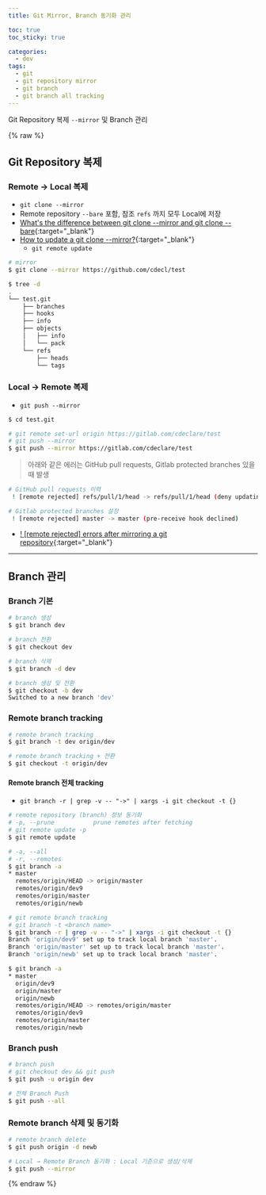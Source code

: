 ```yaml
---
title: Git Mirror, Branch 동기화 관리 

toc: true
toc_sticky: true

categories:
  - dev
tags:
  - git
  - git repository mirror
  - git branch
  - git branch all tracking
---
```


Git Repository 복제 `--mirror` 및 Branch 관리

{% raw %}

## Git Repository 복제

### Remote → Local 복제  
- `git clone --mirror`
- Remote repository `--bare` 포함, 참조 `refs` 까지 모두 Local에 저장  
- [What's the difference between git clone --mirror and git clone --bare](https://stackoverflow.com/questions/3959924/whats-the-difference-between-git-clone-mirror-and-git-clone-bare){:target="_blank"}  
- [How to update a git clone --mirror?](https://stackoverflow.com/questions/6150188/how-to-update-a-git-clone-mirror){:target="_blank"}  
  - `git remote update`

```sh
# mirror
$ git clone --mirror https://github.com/cdecl/test

$ tree -d
.
└── test.git
    ├── branches
    ├── hooks
    ├── info
    ├── objects
    │   ├── info
    │   └── pack
    └── refs
        ├── heads
        └── tags
```

### Local → Remote 복제 
- `git push --mirror`

```sh
$ cd test.git

# git remote set-url origin https://gitlab.com/cdeclare/test 
# git push --mirror 
$ git push --mirror https://gitlab.com/cdeclare/test
```

> 아래와 같은 에러는 GitHub pull requests, Gitlab protected branches 있을때 발생

```sh
# GitHub pull requests 이력
 ! [remote rejected] refs/pull/1/head -> refs/pull/1/head (deny updating a hidden ref)

# Gitlab protected branches 설정
 ! [remote rejected] master -> master (pre-receive hook declined)
```

- [! [remote rejected] errors after mirroring a git repository](https://stackoverflow.com/questions/34265266/remote-rejected-errors-after-mirroring-a-git-repository){:target="_blank"} 

--- 

## Branch 관리 

### Branch 기본

```sh
# branch 생성
$ git branch dev

# branch 전환
$ git checkout dev 

# branch 삭제
$ git branch -d dev 

# branch 생성 및 전환 
$ git checkout -b dev
Switched to a new branch 'dev'
```

### Remote branch tracking 

```sh
# remote branch tracking 
$ git branch -t dev origin/dev

# remote branch tracking + 전환 
$ git checkout -t origin/dev
```

#### Remote branch 전체 tracking 
- `git branch -r | grep -v -- "->" | xargs -i git checkout -t {}`

```sh
# remote repository (branch) 정보 동기화
# -p, --prune           prune remotes after fetching
# git remote update -p 
$ git remote update

# -a, --all
# -r, --remotes
$ git branch -a
* master
  remotes/origin/HEAD -> origin/master
  remotes/origin/dev9
  remotes/origin/master
  remotes/origin/newb

# git remote branch tracking
# git branch -t <branch name>
$ git branch -r | grep -v -- "->" | xargs -i git checkout -t {}
Branch 'origin/dev9' set up to track local branch 'master'.
Branch 'origin/master' set up to track local branch 'master'.
Branch 'origin/newb' set up to track local branch 'master'.

$ git branch -a
* master
  origin/dev9
  origin/master
  origin/newb
  remotes/origin/HEAD -> remotes/origin/master
  remotes/origin/dev9
  remotes/origin/master
  remotes/origin/newb
```


### Branch push 

```sh
# branch push
# git checkout dev && git push
$ git push -u origin dev

# 전체 Branch Push 
$ git push --all 
```

### Remote branch 삭제 및 동기화

```sh
# remote branch delete 
$ git push origin -d newb

# Local → Remote Branch 동기화 : Local 기준으로 생성/삭제
$ git push --mirror
```


{% endraw %}
